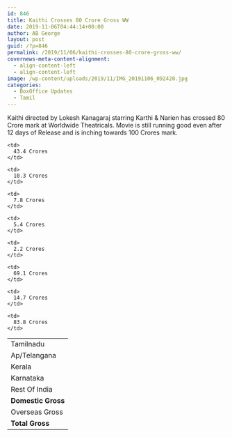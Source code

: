 ```yaml
---
id: 846
title: Kaithi Crosses 80 Crore Gross WW
date: 2019-11-06T04:44:14+00:00
author: AB George
layout: post
guid: /?p=846
permalink: /2019/11/06/kaithi-crosses-80-crore-gross-ww/
covernews-meta-content-alignment:
  - align-content-left
  - align-content-left
image: /wp-content/uploads/2019/11/IMG_20191106_092420.jpg
categories:
  - BoxOffice Updates
  - Tamil
---
```

Kaithi directed by Lokesh Kanagaraj starring Karthi & Narien has crossed 80 Crore mark at Worldwide Theatricals. Movie is still running good even after 12 days of Release and is inching towards 100 Crores mark.

<table class="wp-block-table">
  <tr>
    <td>
      Tamilnadu
    </td>
    
    <td>
      43.4 Crores
    </td>
  </tr>
  
  <tr>
    <td>
      Ap/Telangana
    </td>
    
    <td>
      10.3 Crores
    </td>
  </tr>
  
  <tr>
    <td>
      Kerala
    </td>
    
    <td>
      7.8 Crores
    </td>
  </tr>
  
  <tr>
    <td>
      Karnataka
    </td>
    
    <td>
      5.4 Crores
    </td>
  </tr>
  
  <tr>
    <td>
      Rest Of India
    </td>
    
    <td>
      2.2 Crores
    </td>
  </tr>
  
  <tr>
    <td>
      <strong>Domestic Gross</strong>
    </td>
    
    <td>
      69.1 Crores
    </td>
  </tr>
  
  <tr>
    <td>
      Overseas Gross
    </td>
    
    <td>
      14.7 Crores
    </td>
  </tr>
  
  <tr>
    <td>
      <strong>Total Gross</strong>
    </td>
    
    <td>
      83.8 Crores
    </td>
  </tr>
</table>